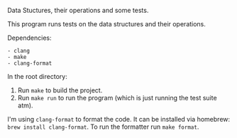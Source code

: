 Data Stuctures, their operations and some tests.

This program runs tests on the data structures and their operations. 

Dependencies: 

    - clang
    - make
    - clang-format

In the root directory:

1. Run `make` to build the project.
2. Run `make run` to run the program (which is just running the test suite atm).

I'm using `clang-format` to format the code. It can be installed via homebrew: `brew install clang-format`.
To run the formatter run `make format`.

